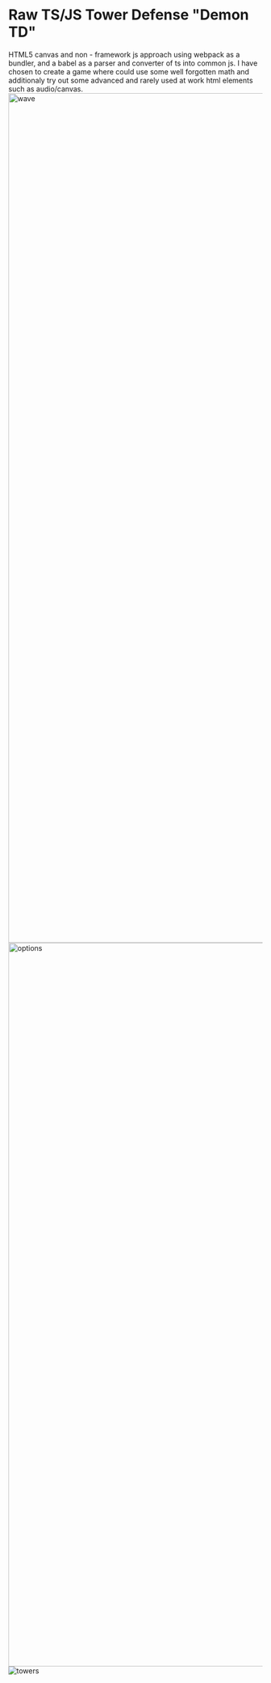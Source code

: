 # Raw TS/JS Tower Defense "Demon TD"
HTML5 canvas and non - framework js approach using webpack as a bundler, and a babel as a parser and converter of ts into common js.
I have chosen to create a game where could use some well forgotten math and additionaly try out some advanced and rarely used at work html elements such as audio/canvas.
<img width="1680" alt="wave" src="https://github.com/Notamatall/TowerDefence/assets/59046325/286ef5e2-c046-4f1b-8abf-200e24a97fba">
<img width="1431" alt="options" src="https://github.com/Notamatall/TowerDefence/assets/59046325/f60ad47f-d258-4ace-ba6c-705403d4a5f2">
![towers](https://github.com/Notamatall/TowerDefence/assets/59046325/75e27b58-7ee6-4b6d-a268-40d6b9cc82f0)
